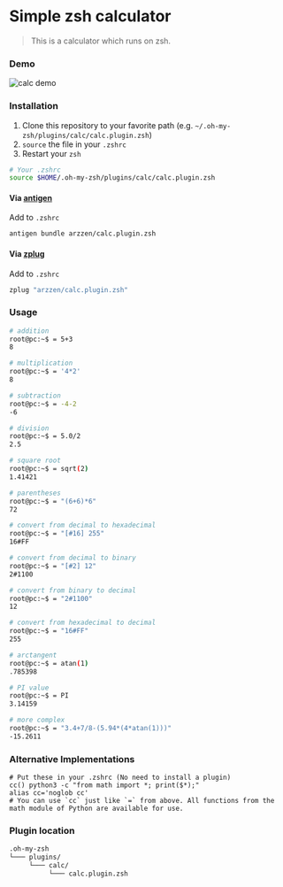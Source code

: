# Simple zsh calculator
> This is a calculator which runs on zsh.

### Demo

![calc demo](https://cloud.githubusercontent.com/assets/6382002/13583451/b1e44d30-e4b1-11e5-9efa-804f397c1181.gif)


### Installation

1. Clone this repository to your favorite path (e.g. `~/.oh-my-zsh/plugins/calc/calc.plugin.zsh`)
2. `source` the file in your `.zshrc`
3. Restart your `zsh`

```sh
# Your .zshrc
source $HOME/.oh-my-zsh/plugins/calc/calc.plugin.zsh
```

#### Via [antigen](http://antigen.sharats.me/)

Add to `.zshrc` 
```sh
antigen bundle arzzen/calc.plugin.zsh
```

#### Via [zplug](https://github.com/zplug/zplug)

Add to `.zshrc`
```sh
zplug "arzzen/calc.plugin.zsh"
```

### Usage
```bash
# addition
root@pc:~$ = 5+3
8

# multiplication
root@pc:~$ = '4*2'
8

# subtraction
root@pc:~$ = -4-2
-6

# division
root@pc:~$ = 5.0/2
2.5

# square root
root@pc:~$ = sqrt(2)
1.41421

# parentheses
root@pc:~$ = "(6+6)*6"
72

# convert from decimal to hexadecimal
root@pc:~$ = "[#16] 255"
16#FF

# convert from decimal to binary
root@pc:~$ = "[#2] 12"
2#1100

# convert from binary to decimal
root@pc:~$ = "2#1100"
12

# convert from hexadecimal to decimal
root@pc:~$ = "16#FF"
255

# arctangent
root@pc:~$ = atan(1)
.785398

# PI value
root@pc:~$ = PI
3.14159

# more complex
root@pc:~$ = "3.4+7/8-(5.94*(4*atan(1)))"
-15.2611
```

### Alternative Implementations

```
# Put these in your .zshrc (No need to install a plugin)
cc() python3 -c "from math import *; print($*);"
alias cc='noglob cc'
# You can use `cc` just like `=` from above. All functions from the math module of Python are available for use. 
```

### Plugin location

```bash
.oh-my-zsh
└─── plugins/
     └─── calc/
          └─── calc.plugin.zsh
```


